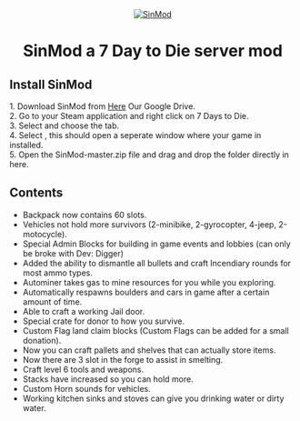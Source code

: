 <center><a href=""><img src="https://imgur.com/dhz5fKu" title="MerQ Squad" alt="SinMod"></a>
<h1>SinMod a 7 Day to Die server mod</h1></center>


<h2> Install SinMod </h2>
1. Download SinMod from <a href="https://drive.google.com/file/d/1DbUHaMJXwK0zPmzx_0Kw49zEMa8Pzp_e/view?usp=sharing">Here</a> Our Google Drive.<br>
2. Go to your Steam application and right click on 7 Days to Die.<br>
3. Select <Properties> and choose the <Local Files> tab.<br>
4. Select <Browse Local Files>, this should open a seperate window where your game in installed.<br>
5. Open the SinMod-master.zip file and drag and drop the <Mods> folder directly in here.<br>

<h2> Contents</h2>

* Backpack now contains 60 slots.
* Vehicles not hold more survivors (2-minibike, 2-gyrocopter, 4-jeep, 2-motocycle).
* Special Admin Blocks for building in game events and lobbies (can only be broke with Dev: Digger)
* Added the ability to dismantle all bullets and craft Incendiary rounds for most ammo types.
* Autominer takes gas to mine resources for you while you exploring.
* Automatically respawns boulders and cars in game after a certain amount of time.
* Able to craft a working Jail door.
* Special crate for donor to how you survive.
* Custom Flag land claim blocks (Custom Flags can be added for a small donation).
* Now you can craft pallets and shelves that can actually store items.
* Now there are 3 slot in the forge to assist in smelting.
* Craft level 6 tools and weapons.
* Stacks have increased so you can hold more.
* Custom Horn sounds for vehicles.
* Working kitchen sinks and stoves can give you drinking water or dirty water. 
